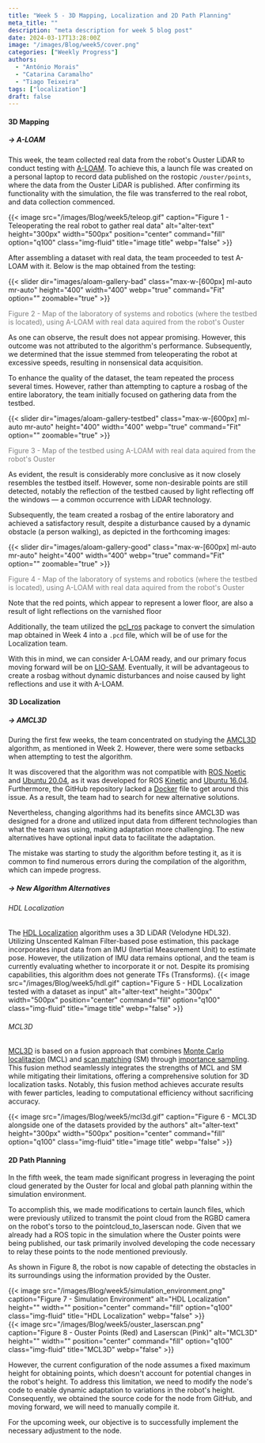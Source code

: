 ```yaml
---
title: "Week 5 - 3D Mapping, Localization and 2D Path Planning"
meta_title: ""
description: "meta description for week 5 blog post"
date: 2024-03-17T13:28:00Z
image: "/images/Blog/week5/cover.png"
categories: ["Weekly Progress"]
authors:
  - "António Morais"
  - "Catarina Caramalho"
  - "Tiago Teixeira"
tags: ["localization"]
draft: false
---
```

#### 3D Mapping

##### → A-LOAM

<!-- This week the team gathered real data from the robot's Ouster LiDAR to then test [A-LOAM](https://github.com/HKUST-Aerial-Robotics/A-LOAM) with it. To do so the team wrote a launch file (on a personal laptop) that saves what is being published on the rostopic `/ouster/points` (where the real data from the Ouster gets published). After ensuring it was working with the simulation we transfered the file to the real robot and started to gather data with it: -->
This week, the team collected real data from the robot's Ouster LiDAR to conduct testing with [A-LOAM](https://github.com/HKUST-Aerial-Robotics/A-LOAM). To achieve this, a launch file was created on a personal laptop to record data published on the rostopic `/ouster/points`, where the data from the Ouster LiDAR is published. After confirming its functionality with the simulation, the file was transferred to the real robot, and data collection commenced.

{{< image src="/images/Blog/week5/teleop.gif" caption="Figure 1 - Teleoperating the real robot to gather real data" alt="alter-text" height="300px" width="500px" position="center" command="fill" option="q100" class="img-fluid" title="image title"  webp="false" >}}

<!-- After building a dataset with real data, the team proceded to test A-LOAM with it. Following is presented the obtained map: -->
After assembling a dataset with real data, the team proceeded to test A-LOAM with it. Below is the map obtained from the testing:

<div class="image-slider-container">
    <div class="slider-wrapper">
        {{< slider dir="images/aloam-gallery-bad" class="max-w-[600px] ml-auto mr-auto" height="400" width="400" webp="true" command="Fit" option="" zoomable="true" >}}
    </div>
    <p class="caption" style="color: #7f7f7f; font-size: 14px;">Figure 2 - Map of the laboratory of systems and robotics (where the testbed is located), using A-LOAM with real data aquired from the robot's Ouster</p>
</div>

<!-- As one can see the result does not look promissing but it was not the algorithm's fault. Later we figured it was due to the fact that we teleoperated the robot too fast and because of that the data aquired doesn't even make sense. -->
As one can observe, the result does not appear promising. However, this outcome was not attributed to the algorithm's performance. Subsequently, we determined that the issue stemmed from teleoperating the robot at excessive speeds, resulting in nonsensical data acquisition.

<!-- To improve the dataset quality the team repeated the process a few more times. But instead of trying to get a rosbag of the whole laboratory, the team started to gather firstly one of the testbed: -->
To enhance the quality of the dataset, the team repeated the process several times. However, rather than attempting to capture a rosbag of the entire laboratory, the team initially focused on gathering data from the testbed.

<div class="image-slider-container">
    <div class="slider-wrapper">
        {{< slider dir="images/aloam-gallery-testbed" class="max-w-[600px] ml-auto mr-auto" height="400" width="400" webp="true" command="Fit" option="" zoomable="true" >}}
    </div>
    <p class="caption" style="color: #7f7f7f; font-size: 14px;">Figure 3 - Map of the testbed using A-LOAM with real data aquired from the robot's Ouster</p>
</div>

<!-- One can see that the result is much more conclusive as it now looks like the testbed itself, but it still detects some non whishible points (it is possible to see some kind of reflection of the testbed due to the reflection of light caused by the windows - this happens because of the LiDAR technology). -->
As evident, the result is considerably more conclusive as it now closely resembles the testbed itself. However, some non-desirable points are still detected, notably the reflection of the testbed caused by light reflecting off the windows — a common occurrence with LiDAR technology.

<!-- Subsequently the team made a rosbag of the whole laboratory and now getting a good result besides a disturbance caused by a dynamic obstacle (a person walking) as we may see in the upcoming images: -->
Subsequently, the team created a rosbag of the entire laboratory and achieved a satisfactory result, despite a disturbance caused by a dynamic obstacle (a person walking), as depicted in the forthcoming images:

<div class="image-slider-container">
    <div class="slider-wrapper">
        {{< slider dir="images/aloam-gallery-good" class="max-w-[600px] ml-auto mr-auto" height="400" width="400" webp="true" command="Fit" option="" zoomable="true" >}}
    </div>
    <p class="caption" style="color: #7f7f7f; font-size: 14px;">Figure 4 - Map of the laboratory of systems and robotics (where the testbed is located), using A-LOAM with real data aquired from the robot's Ouster</p>
</div>

<!-- Note that the red points that seem that they are representing some kind of lower floor are also due to light reflections on the floor due to the varnished floor. -->
Note that the red points, which appear to represent a lower floor, are also a result of light reflections on the varnished floor

<!-- Aditionally, the team converted the simulation map obtained in Week 4 to a `.pcd` file with the [pcl_ros](http://wiki.ros.org/pcl_ros) package, which will be of use for the Localization team. -->
Additionally, the team utilized the [pcl_ros](http://wiki.ros.org/pcl_ros) package to convert the simulation map obtained in Week 4 into a `.pcd` file, which will be of use for the Localization team.

<!-- With this in mind we can consider A-LOAM ready and we may focus primarly on LIO-SAM going forward. Eventually it will be interesting to make a rosbag with no dynamic disturbances and noise caused by light reflections. -->
With this in mind, we can consider A-LOAM ready, and our primary focus moving forward will be on [LIO-SAM](https://github.com/TixiaoShan/LIO-SAM). Eventually, it will be advantageous to create a rosbag without dynamic disturbances and noise caused by light reflections and use it with A-LOAM.

#### 3D Localization

##### → AMCL3D
During the first few weeks, the team concentrated on studying the [AMCL3D](https://github.com/catec/amcl3d) algorithm, as mentioned in Week 2. However, there were some setbacks when attempting to test the algorithm. 

It was discovered that the algorithm was not compatible with [ROS Noetic](http://wiki.ros.org/noetic/Installation/Ubuntu) and [Ubuntu 20.04](https://releases.ubuntu.com/focal/), as it was developed for ROS [Kinetic](http://wiki.ros.org/kinetic/Installation/Ubuntu) and [Ubuntu 16.04](https://ubuntu.com/16-04). Furthermore, the GitHub repository lacked a [Docker](https://docs.docker.com/get-started/overview/) file to get around this issue. As a result, the team had to search for new alternative solutions. 

Nevertheless, changing algorithms had its benefits since AMCL3D was designed for a drone and utilized input data from different technologies than what the team was using, making adaptation more challenging. The new alternatives have optional input data to facilitate the adaptation.

The mistake was starting to study the algorithm before testing it, as it is common to find numerous errors during the compilation of the algorithm, which can impede progress.

##### → New Algorithm Alternatives
<!-- The HDL Localization algorithm uses a 3D LiDAR (Velodyne HDL32). Utilizing Unscented Kalman Filter-based pose estimation, this package incorporates input data from an IMU (Inertial Measurement Unit) to estimate pose. However, the utilization of IMU data remains optional, and the team is currently evaluating whether to incorporate it or not. Despite its promising capabilities, this algorithm does not generate TFs (Transforms).
- <a style="color: white;" href="https://github.com/koide3/hdl_localization?tab=readme-ov-file">HDL Localization</a>
<div style="display: flex; align-items: flex-start;">
    <div style="flex: 1; color: #b4afb7; margin-top: 3%; margin-right:8%; text-align: justify;">
       The HDL Localization algorithm uses a 3D LiDAR (Velodyne HDL32). Utilizing Unscented Kalman Filter-based pose estimation, this package incorporates input data from an IMU (Inertial Measurement Unit) to estimate pose. However, the utilization of IMU data remains optional, and the team is currently evaluating whether to incorporate it or not. Despite its promising capabilities, this algorithm does not generate TFs (Transforms).
    </div>
    <div style="flex: 1;">
        <div style="width: 80%;">
        {{< image src="/images/Blog/week5/mcl3d.gif" caption="Figure 2 - Simulation environment (left); Map of the simulation environment obtained with A-LOAM (right)" alt="alter-text" height="" width="" position="center" command="fill" option="q100" class="img-fluid" title="image title"  webp="false" style="width: 20%;" >}}
        </div>
    </div>
</div>

- <a style="color: white;" href="https://github.com/NaokiAkai/mcl3d_ros/tree/main">MCL3D</a>
<div style="display: flex; align-items: flex-start;">
    <div style="flex: 1; color: #b4afb7; margin-top: 3%; margin-right:8%; text-align: justify;">
        MCL3D is based on a fusion approach that combines <a href="https://www.mathworks.com/help/nav/ug/monte-carlo-localization-algorithm.html#:~:text=Product%20Updates-,Monte%20Carlo%20Localization%20Algorithm,-Overview">Monte Carlo localization</a> (MCL) and <a href="https://bluebotics.com/differences-natural-navigation-scan-feature/#:~:text=by%20ANT).-,HOW%20SCAN%20MATCHING%20WORKS,-With%20scan%20matching">scan matching</a> (SM) through <a href="https://builtin.com/articles/importance-sampling#:~:text=IMPORTANCE%20SAMPLING%20DEFINITION">importance sampling</a>. This fusion method seamlessly integrates the strengths of MCL and SM while mitigating their limitations, offering a comprehensive solution for 3D localization tasks. Notably, this fusion method achieves accurate results with fewer particles, leading to computational efficiency without sacrificing accuracy. 
    </div>
    <div style="flex: 1;">
        <div style="width: 80%;">
        {{< image src="/images/Blog/week5/mcl3d.gif" caption="Figure 3 - Simulation environment (left); Map of the simulation environment obtained with A-LOAM (right)" alt="alter-text" height="" width="" position="center" command="fill" option="q100" class="img-fluid" title="image title"  webp="false" style="width: 20%;" >}}
        </div>
    </div>
</div> -->
###### HDL Localization

The [HDL Localization](https://github.com/koide3/hdl_localization) algorithm uses a 3D LiDAR (Velodyne HDL32). Utilizing Unscented Kalman Filter-based pose estimation, this package incorporates input data from an IMU (Inertial Measurement Unit) to estimate pose. However, the utilization of IMU data remains optional, and the team is currently evaluating whether to incorporate it or not. Despite its promising capabilities, this algorithm does not generate TFs (Transforms).
{{< image src="/images/Blog/week5/hdl.gif" caption="Figure 5 - HDL Localization tested with a dataset as input" alt="alter-text" height="300px" width="500px" position="center" command="fill" option="q100" class="img-fluid" title="image title"  webp="false" >}}

###### MCL3D

[MCL3D](https://github.com/NaokiAkai/mcl3d_ros) is based on a fusion approach that combines [Monte Carlo localitazion](https://www.mathworks.com/help/nav/ug/monte-carlo-localization-algorithm.html) (MCL) and [scan matching](https://bluebotics.com/differences-natural-navigation-scan-feature/#:~:text=by%20ANT) (SM) through [importance sampling](https://builtin.com/articles/importance-sampling). This fusion method seamlessly integrates the strengths of MCL and SM while mitigating their limitations, offering a comprehensive solution for 3D localization tasks. Notably, this fusion method achieves accurate results with fewer particles, leading to computational efficiency without sacrificing accuracy. 

{{< image src="/images/Blog/week5/mcl3d.gif" caption="Figure 6 - MCL3D alongside one of the datasets provided by the authors" alt="alter-text" height="300px" width="500px" position="center" command="fill" option="q100" class="img-fluid" title="image title"  webp="false" >}}


#### 2D Path Planning 

In the fifth week, the team made significant progress in leveraging the point cloud generated by the Ouster for local and global path planning within the simulation environment.

To accomplish this, we made modifications to certain launch files, which were previously utilized to transmit the point cloud from the RGBD camera on the robot's torso to the pointcloud_to_laserscan node. Given that we already had a ROS topic in the simulation where the Ouster points were being published, our task primarily involved developing the code necessary to relay these points to the node mentioned previously.

As shown in Figure 8, the robot is now capable of detecting the obstacles in its surroundings using the information provided by the Ouster.

<div class="image-container">
    <div class="image">
        {{< image src="/images/Blog/week5/simulation_environment.png" caption="Figure 7 - Simulation Environment" alt="HDL Localization" height="" width="" position="center" command="fill" option="q100" class="img-fluid" title="HDL Localization"  webp="false" >}}
    </div>
    <div class="image">
        {{< image src="/images/Blog/week5/ouster_laserscan.png" caption="Figure 8 - Ouster Points (Red) and Laserscan (Pink)" alt="MCL3D" height="" width="" position="center" command="fill" option="q100" class="img-fluid" title="MCL3D"  webp="false" >}}
    </div>
</div>

However, the current configuration of the node assumes a fixed maximum height for obtaining points, which doesn't account for potential changes in the robot's height. To address this limitation, we need to modify the node's code to enable dynamic adaptation to variations in the robot's height. Consequently, we obtained the source code for the node from GitHub, and moving forward, we will need to manually compile it.

For the upcoming week, our objective is to successfully implement the necessary adjustment to the node.